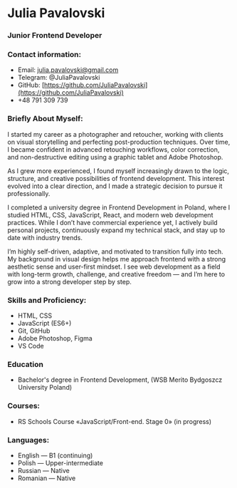# Julia Pavalovski

### **Junior Frontend Developer**

### **Contact information:**

- Email: [julia.pavalovski@gmail.com](mailto:julia.pavalovski@gmail.com)
- Telegram: @JuliaPavalovski
- GitHub: [https://github.com/JuliaPavalovski](https://github.com/JuliaPavalovski)
- +48 791 309 739

### **Briefly About Myself:**

I started my career as a photographer and retoucher, working with clients on visual storytelling and perfecting post-production techniques. Over time, I became confident in advanced retouching workflows, color correction, and non-destructive editing using a graphic tablet and Adobe Photoshop.

As I grew more experienced, I found myself increasingly drawn to the logic, structure, and creative possibilities of frontend development. This interest evolved into a clear direction, and I made a strategic decision to pursue it professionally.

I completed a university degree in Frontend Development in Poland, where I studied HTML, CSS, JavaScript, React, and modern web development practices. While I don’t have commercial experience yet, I actively build personal projects, continuously expand my technical stack, and stay up to date with industry trends.

I’m highly self-driven, adaptive, and motivated to transition fully into tech. My background in visual design helps me approach frontend with a strong aesthetic sense and user-first mindset. I see web development as a field with long-term growth, challenge, and creative freedom — and I’m here to grow into a strong developer step by step.

### **Skills and Proficiency:**

- HTML, CSS
- JavaScript (ES6+)
- Git, GitHub
- Adobe Photoshop, Figma
- VS Code

### **Education**

- Bachelor's degree in Frontend Development, (WSB Merito Bydgoszcz University Poland)

### **Courses:**

- RS Schools Course «JavaScript/Front-end. Stage 0» (in progress)

### **Languages:**

- English — B1 (continuing)
- Polish — Upper-intermediate
- Russian — Native
- Romanian — Native
